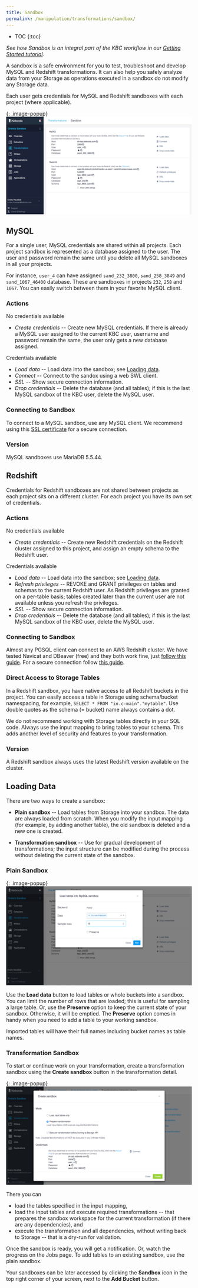 ```yaml
---
title: Sandbox
permalink: /manipulation/transformations/sandbox/
---
```


* TOC
{:toc}

*See how Sandbox is an integral part of the KBC workflow in our [Getting Started tutorial](/overview/tutorial/manipulate/sandbox/).*

A sandbox is a safe environment for you to test, troubleshoot and develop MySQL and Redshift transformations. 
It can also help you safely analyze data from your Storage as operations executed in a sandbox do not modify any Storage data.

Each user gets credentials for MySQL and Redshift sandboxes with each project (where applicable). 

{: .image-popup}
![Sandbox credentials](/manipulation/transformations/sandbox/sandbox-credentials.png)

## MySQL

For a single user, MySQL credentials are shared within all projects. Each project sandbox is represented as a database assigned to the user. 
The user and password remain the same until you delete all MySQL sandboxes in all your projects.  

For instance, `user_4` can have assigned `sand_232_3800`, `sand_258_3849` and `sand_1067_46400` database. 
These are sandboxes in projects `232`, `258` and `1067`. You can easily switch between them in your favorite MySQL client.

### Actions

No credentials available

  - *Create credentials* -- Create new MySQL credentials. If there is already a MySQL user assigned to the current KBC user, username
and password remain the same, the user only gets a new database assigned. 
  
Credentials available  
  
  - *Load data* -- Load data into the sandbox; see [Loading data](/manipulation/transformations/sandbox/#loading-data).
  - *Connect* -- Connect to the sandox using a web SWL client.
  - *SSL* -- Show secure connection information.
  - *Drop credentials* -- Delete the database (and all tables); if this is the last MySQL sandbox of the KBC user, delete the MySQL user. 

### Connecting to Sandbox

To connect to a MySQL sandbox, use any MySQL client. We recommend using this [SSL certificate](https://d3iz2gfan5zufq.cloudfront.net/files/sh-tapi.ca.pem) for a secure connection.

### Version

MySQL sandboxes use MariaDB 5.5.44. 

## Redshift

Credentials for Redshift sandboxes are not shared between projects as each project sits on a different cluster. For each project you have its own set of credentials.

### Actions

No credentials available

  - *Create credentials* -- Create new Redshift credentials on the Redshift cluster assigned to this project, and assign an empty schema to the Redshift user. 
  
Credentials available  
  
  - *Load data* -- Load data into the sandbox; see [Loading data](/manipulation/transformations/sandbox/#loading-data).
  - *Refresh privileges* -- REVOKE and GRANT privileges on tables and schemas to the current Redshift user. As Redshift privileges are granted on a per-table basis; tables created later than the current user are not available unless you refresh the privileges.
  - *SSL* -- Show secure connection information.
  - *Drop credentials* -- Delete the database (and all tables); if this is the last MySQL sandbox of the KBC user, delete the MySQL user. 

### Connecting to Sandbox

Almost any PGSQL client can connect to an AWS Redshift cluster. We have tested Navicat and DBeaver (free) and they both work fine, 
just [follow this guide](http://wiki.keboola.com/home/keboola-connection/user-space/transformations/redshift/how-to-set-up-a-redshift-sandbox-using-kbc-dbeaver).
For a secure connection follow [this guide](http://docs.aws.amazon.com/redshift/latest/mgmt/connecting-ssl-support.html). 

### Direct Access to Storage Tables

In a Redshift sandbox, you have native access to all Redshift buckets in the project. You can easily access a table in Storage using schema/bucket namespacing, for example, `SELECT * FROM "in.c-main"."mytable"`. Use double quotes as the schema (= bucket) name always contains a dot.
   
We do not recommend working with Storage tables directly in your SQL code. Always use the input mapping to bring tables to your schema. This adds another level of security and features to your transformation. 

### Version

A Redshift sandbox always uses the latest Redshift version available on the cluster.  

## Loading Data

There are two ways to create a sandbox: 

- **Plain sandbox** -- Load tables from Storage into your sandbox. The data are always loaded from scratch. When you modify the input mapping (for example, by adding another table), the old sandbox is deleted and a new one is created. 

- **Transformation sandbox** -- Use for gradual development of transformations; the input structure can be modified during the process without deleting the current state of the sandbox.

### Plain Sandbox

{: .image-popup}
![MySQL sandbox](/manipulation/transformations/sandbox/sandbox-mysql-load-data.png)

Use the **Load data** button to load tables or whole buckets into a sandbox. You can limit the number of rows that are loaded;
this is useful for sampling a large table. Or, use the **Preserve** option to keep the current state of your sandbox. 
Otherwise, it will be emptied. The **Preserve** option comes in handy when you need to add a table to your working sandbox.

Imported tables will have their full names including bucket names as table names.

### Transformation Sandbox

To start or continue work on your transformation, create a transformation sandbox using the **Create sandbox** button in the transformation detail. 

{: .image-popup}
![MySQL transformation sandbox](/manipulation/transformations/sandbox/transformation-sandbox.png)

There you can  

 - load the tables specified in the input mapping, 
 - load the input tables and execute required transformations -- that prepares the sandbox workspace for the current transformation (if there are any dependencies), and
 - execute the transformation and all dependencies, without writing back to Storage -- that is a dry-run for validation.
 
Once the sandbox is ready, you will get a notification. Or, watch the progress on the Jobs page. To add tables to an existing sandbox, use the plain sandbox. 

Your sandboxes can be later accessed by clicking the **Sandbox** icon in the top right corner of your screen, next to the **Add Bucket** button.
